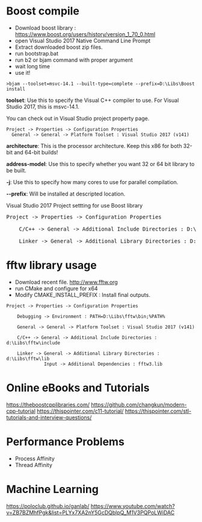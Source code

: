 # Boost compile
* Download boost library : https://www.boost.org/users/history/version_1_70_0.html
* open Visual Studio 2017 Native Command Line Prompt
* Extract downloaded boost zip files.
* run bootstrap.bat
* run b2 or bjam command with proper argument 
* wait long time
* use it!

```
>bjam --toolset=msvc-14.1 --built-type=complete --prefix=D:\Libs\Boost install
``` 

**toolset**: Use this to specify the Visual C++ compiler to use. For Visual Studio 2017, this is msvc-14.1. 

You can check out in Visual Studio project property page.
```
Project -> Properties -> Configuration Properties
  General -> General -> Platform Toolset : Visual Studio 2017 (v141)
```

**architecture**: This is the processor architecture. Keep this x86 for both 32-bit and 64-bit builds!

**address-model**: Use this to specify whether you want 32 or 64 bit library to be built.

**-j**: Use this to specify how many cores to use for parallel compilation.

**--prefix**: Will be installed at descripted location.


Visual Studio 2017 Project settting for use Boost library

<pre>
Project -> Properties -> Configuration Properties

	C/C++ -> General -> Additional Include Directories : D:\Libs\Boost\include\boost-1_70
	
	Linker -> General -> Additional Library Directories : D:\libs\Boost\lib
</pre>  

# fftw library usage
* Download recent file. http://www.fftw.org
* run CMake and configure for x64
* Modify CMAKE_INSTALL_PREFIX : Install final outputs.

```
Project -> Properties -> Configuration Properties

	Debugging -> Environment : PATH=D:\Libs\fftw\bin;%PATH%

	General -> General -> Platform Toolset : Visual Studio 2017 (v141)

	C/C++ -> General -> Additional Include Directories : d:\Libs\fftw\include
	
	Linker -> General -> Additional Library Directories : d:\Libs\fftw\lib 
	          Input -> Additional Dependencies : fftw3.lib 
```
# Online eBooks and Tutorials
https://theboostcpplibraries.com/
https://github.com/changkun/modern-cpp-tutorial
https://thispointer.com/c11-tutorial/
https://thispointer.com/stl-tutorials-and-interview-questions/




# Performance Problems
* Process Affinity
* Thread Affinity

# Machine Learning
https://poloclub.github.io/ganlab/
https://www.youtube.com/watch?v=ZB7BZMhfPgk&list=PLYx7XA2nY5GcDQblpQ_M1V3PQPoLWiDAC


